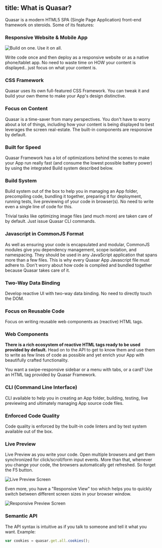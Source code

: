 title: What is Quasar?
---
Quasar is a modern HTML5 SPA (Single Page Application) front-end framework on steroids.
Some of its features:

### Responsive Website & Mobile App
<input type="hidden" data-demo="parallax">

![Build on one. Use it on all.](/images/responsive-banner.png "Build on one. Use it on all.")

Write code once and then deploy as a responsive website or as a native phone/tablet app. No need to waste time on HOW your content is displayed.. just focus on what your content is.


### CSS Framework
<input type="hidden" data-demo="buttons">

Quasar uses its own full-featured CSS Framework. You can tweak it and build your own theme to make your App's design distinctive.

### Focus on Content
<input type="hidden" data-demo="fab">

Quasar is a time-saver from many perspectives. You don't have to worry about a lot of things, including how your content is being displayed to best leverages the screen real-estate. The built-in components are responsive by default.

### Built for Speed
<input type="hidden" data-demo="list">

Quasar Framework has a lot of optimizations behind the scenes to make your App run really fast (and consume the lowest possible battery power) by using the integrated Build system described below.

### Build System
Build system out of the box to help you in managing an App folder, precompiling code, bundling it together, preparing it for deployment, running tests, live previewing of your code in browser(s). No need to write even a single line of code for this.

Trivial tasks like optimizing image files (and much more) are taken care of by default. Just issue Quasar CLI commands.

### Javascript in CommonJS Format
As well as ensuring your code is encapsulated and modular, CommonJS modules give you dependency management, scope isolation, and namespacing. They should be used in any JavaScript application that spans more than a few files. This is why every Quasar App Javascript file must adhere to. Don't worry about how code is compiled and bundled together because Quasar takes care of it.

### Two-Way Data Binding
Develop reactive UI with two-way data binding. No need to directly touch the DOM.

### Focus on Reusable Code
Focus on writing reusable web components as (reactive) HTML tags.

### Web Components
**There is a rich ecosystem of reactive HTML tags ready to be used provided by default.** Head on to the API to get to know them and use them to write as few lines of code as possible and yet enrich your App with beautifully crafted functionality.

You want a swipe-responsive sidebar or a menu with tabs, or a card? Use an HTML tag provided by Quasar Framework.

### CLI (Command Line Interface)
CLI available to help you in creating an App folder, building, testing, live previewing and ultimately managing App source code files.

### Enforced Code Quality
Code quality is enforced by the built-in code linters and by test system available out of the box.

### Live Preview
Live Preview as you write your code. Open multiple browsers and get them synchronized for click/scroll/form input events. More than that, whenever you change your code, the browsers automatically get refreshed. So forget the F5 button.

![Live Preview Screen](/images/preview-1.png "Live Preview Screen")

Even more, you have a "Responsive View" too which helps you to quickly switch between different screen sizes in your browser window.

![Responsive Preview Screen](/images/preview-2.png "Responsive Preview Screen")

### Semantic API
The API syntax is intuitive as if you talk to someone and tell it what you want. Example:
``` js
var cookies = quasar.get.all.cookies();
```

